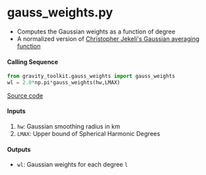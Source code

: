 gauss_weights.py
================

 - Computes the Gaussian weights as a function of degree  
 - A normalized version of [Christopher Jekeli's Gaussian averaging function](http://www.geology.osu.edu/~jekeli.1/OSUReports/reports/report_327.pdf)  

#### Calling Sequence
```python
from gravity_toolkit.gauss_weights import gauss_weights
wl = 2.0*np.pi*gauss_weights(hw,LMAX)
```
[Source code](https://github.com/tsutterley/read-GRACE-harmonics/blob/master/gravity_toolkit/gauss_weights.py)

#### Inputs
 1. `hw`: Gaussian smoothing radius in km  
 2. `LMAX`: Upper bound of Spherical Harmonic Degrees  

#### Outputs
 - `wl`: Gaussian weights for each degree `l`
